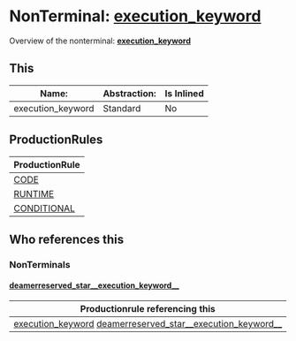 # NonTerminal: **[execution_keyword](./execution_keyword.md)**

Overview of the nonterminal: **[execution_keyword](./execution_keyword.md)**



## This

| Name:                | Abstraction:    | Is Inlined |
| -------------------- | --------------- | ---------- |
| execution_keyword | Standard | No |



## ProductionRules

| ProductionRule |
| ---- |
| [CODE](./../Lexicon/CODE.md)  |
| [RUNTIME](./../Lexicon/RUNTIME.md)  |
| [CONDITIONAL](./../Lexicon/CONDITIONAL.md)  |




## Who references this

### NonTerminals


#### [deamerreserved_star__execution_keyword__](./../Grammar/deamerreserved_star__execution_keyword__.md)

| Productionrule referencing this                      |
| ---------------------------------------------------- |
| [execution_keyword](./execution_keyword.md) [deamerreserved_star__execution_keyword__](./deamerreserved_star__execution_keyword__.md)  |



